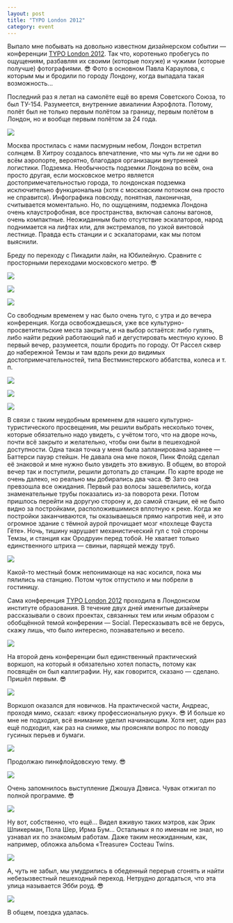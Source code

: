```yaml
---
layout: post
title: "TYPO London 2012"
category: event
---
```

Выпало мне побывать на довольно известном дизайнерском событии — конференции [TYPO London 2012](https://typotalks.com/london/). Так что, коротенько пробегусь по ощущениям, разбавляя их своими (которые похуже) и чужими (которые получше) фотографиями. 😎 Фото в основном Павла Караулова, с которым мы и бродили по городу Лондону, когда выпадала такая возможность...

Последний раз я летал на самолёте ещё во время Советского Союза, то был ТУ-154. Разумеется, внутренние авиалинии Аэрофлота. Потому, полёт был не только первым полётом за границу, первым полётом в Лондон, но и вообще первым полётом за 24 года.

![](https://ic.pics.livejournal.com/quillcraft/13449910/291289/291289_original.jpg)

Москва простилась с нами пасмурным небом, Лондон встретил солнцем. В Хитроу создалось впечатление, что мы чуть ли не одни во всём аэропорте, вероятно, благодаря организации внутренней логистики. Подземка. Необычность подземки Лондона во всём, она просто другая, если московское метро является достопримечательностью города, то лондонская подземка исключительно функциональна (хотя с московским потоком она просто не справится). Инфографика повсюду, понятная, лаконичная, считывается моментально. Но, по ощущениям, подземка Лондона очень клаустрофобная, все пространства, включая салоны вагонов, очень компактные. Неожиданным было отсутствие эскалаторов, народ поднимается на лифтах или, для экстремалов, по узкой винтовой лестнице. Правда есть станции и с эскалаторами, как мы потом выяснили.

Бреду по переходу с Пикадили лайн, на Юбилейную. Сравните с просторными переходами московского метро. 😎

![](https://ic.pics.livejournal.com/quillcraft/13449910/296282/296282_original.jpg)

![](https://ic.pics.livejournal.com/quillcraft/13449910/291947/291947_original.jpg)

![](https://ic.pics.livejournal.com/quillcraft/13449910/292151/292151_original.jpg)

Со свободным временем у нас было очень туго, с утра и до вечера конференция. Когда освобождаешься, уже все культурно-просветительские места закрыты, и на выбор остаётся: либо гулять, либо найти редкий работающий паб и дегустировать местную кухню. В первый вечер, разумеется, пошли бродить по городу. От Рассел сквер до набережной Темзы и там вдоль реки до видимых достопримечательностей, типа Вестминстерского аббатства, колеса и т. п.

![](https://ic.pics.livejournal.com/quillcraft/13449910/294013/294013_original.jpg)

![](https://ic.pics.livejournal.com/quillcraft/13449910/294455/294455_original.jpg)

![](https://ic.pics.livejournal.com/quillcraft/13449910/294243/294243_original.jpg)

В связи с таким неудобным временем для нашего культурно-туристического просвещения, мы решили выбрать несколько точек, которые обязательно надо увидеть, с учётом того, что на дворе ночь, почти всё закрыто и желательно, чтобы они были в пешеходной доступности. Одна такая точка у меня была запланирована заранее — Баттерси пауэр стейшн. Не давала она мне покоя, Пинк Флойд сделал её знаковой и мне нужно было увидеть это вживую. В общем, во второй вечер так и поступили, решили дотопать до станции. По карте вроде не очень далеко, но реально мы добирались два часа. 😎 Зато она превзошла все ожидания. Первый раз волосы зашевелились, когда знаменательные трубы показались из-за поворота реки. Потом пришлось перейти на доругую сторону и, до самой станции, её не было видно за постройками, расположившимися вплотную к реке. Когда же постройки заканчиваются, ты оказываешься прямо напротив неё, и это огромное здание с тёмной аурой прочищает мозг «похлеще Фауста Гёте». Ночь, тишину нарушает механистический гул с той стороны Темзы, и станция как Ородруин перед тобой. Не хватает только единственного штриха — свиньи, парящей между труб.

![](https://ic.pics.livejournal.com/quillcraft/13449910/295034/295034_original.jpg)

Какой-то местный бомж непонимающе на нас косился, пока мы пялились на станцию. Потом чуток отпустило и мы побрели в гостиницу.

Сама конференция [TYPO London 2012](https://typotalks.com/london/) проходила в Лондонском институте образования. В течение двух дней именитые дизайнеры рассказывали о своих проектах, связанных тем или иным образом с обобщённой темой конферении — Social. Пересказывать всё не берусь, скажу лишь, что было интересно, познавательно и весело.

![](https://ic.pics.livejournal.com/quillcraft/13449910/292805/292805_original.jpg)

На второй день конференции был единственный практический воркшоп, на который я обязательно хотел попасть, потому как посвящён он был каллиграфии. Ну, как говорится, сказано — сделано. Пришёл первым. 😎

![](https://ic.pics.livejournal.com/quillcraft/13449910/291680/291680_original.jpg)

Воркшоп оказался для новичков. На практической части, Андреас, проходя мимо, сказал: «вижу профессиональную руку». 😎 И больше ко мне не подходил, всё внимание уделил начинающим. Хотя нет, один раз ещё подходил, как раз на снимке, мы проясняли вопрос по поводу гусиных перьев и бумаги.

![](https://ic.pics.livejournal.com/quillcraft/13449910/295329/295329_original.jpg)

Продолжаю пинкфлойдовскую тему. 😎

![](https://ic.pics.livejournal.com/quillcraft/13449910/295844/295844_original.jpg)

Очень запомнилось выступление Джошуа Дэвиса. Чувак отжигал по полной программе. 😎

![](https://ic.pics.livejournal.com/quillcraft/13449910/292352/292352_original.jpg)

Ну вот, собственно, что ещё... Видел вживую таких мэтров, как Эрик Шпикерман, Пола Шер, Ирма Бум... Остальных я по именам не знал, но узнавал их по знакомым работам. Даже таким неожиданным, как, например, обложка альбома «Treasure» Cocteau Twins.

![](https://ic.pics.livejournal.com/quillcraft/13449910/293770/293770_original.jpg)

А, чуть не забыл, мы умудрились в обеденный перерыв сгонять и найти небезызвестный пешеходный переход. Нетрудно догадаться, что эта улица называется Эбби роуд. 😎

![](https://ic.pics.livejournal.com/quillcraft/13449910/296502/296502_original.jpg)

В общем, поездка удалась.
